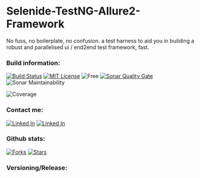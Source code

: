 # Selenide-TestNG-Allure2-Framework
No fuss, no boilerplate, no confusion.  a test harness to aid you in building a robust and parallelised ui / end2end test framework, fast.


### Build information:

[![Build Status](https://api.travis-ci.org/symonk/Selenide-TestNG-Allure2-Framework.svg?branch=master)](https://travis-ci.org/symonk/Selenide-TestNG-Allure2-Framework)
[![MIT License](http://img.shields.io/badge/license-MIT-green.svg)](https://github.com/symonk/selenide-testng-allure2-test-automation-framework/blob/master/LICENSE)
![Free](https://img.shields.io/badge/free-open--source-green.svg)
[![Sonar Quality Gate](https://sonarcloud.io/api/project_badges/measure?project=io.symonk.github%3Aselenide-framework&metric=alert_status)](https://sonarcloud.io/dashboard?id=com.codeborne%3Aselenide)
![Sonar Maintainability](https://sonarcloud.io/api/project_badges/measure?project=io.symonk.github%3Aselenide-framework&metric=sqale_rating)

![Coverage](https://sonarcloud.io/api/project_badges/measure?project=io.symonk.github%3Aselenide-framework&metric=coverage)
### Contact me:

[![Linked In](https://img.shields.io/badge/Add%20Me%20On-LinkedIn-orange.svg)](https://www.linkedin.com/in/simonk09/)
[![Linked In](https://img.shields.io/badge/Join%20Me%20On-Slack-orange.svg)](https://testersio.slack.com)

### Github stats:

[![Forks](https://img.shields.io/github/forks/badges/shields.svg?style=social&label=Fork)](https://github.com/symonk/selenide-testng-allure2-test-automation-framework)
[![Stars](https://img.shields.io/github/stars/badges/shields.svg?style=social&label=Stars)](https://github.com/symonk/selenide-testng-allure2-test-automation-framework)

### Versioning/Release:




